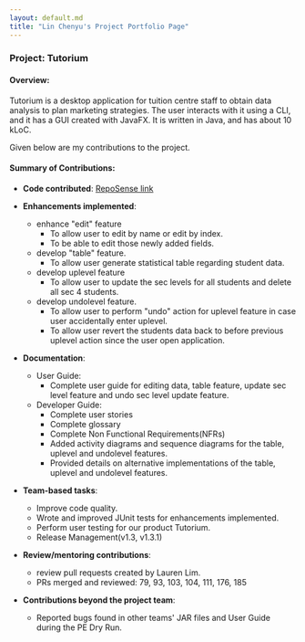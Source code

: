```yaml
---
layout: default.md
title: "Lin Chenyu's Project Portfolio Page"
---
```


### Project: Tutorium

#### Overview:
Tutorium is a desktop application for tuition centre staff to obtain data analysis to plan marketing strategies. The user interacts with it using a CLI, and it has a GUI created with JavaFX. It is written in Java, and has about 10 kLoC.

Given below are my contributions to the project.

#### Summary of Contributions:

* **Code contributed**: [RepoSense link](https://nus-cs2103-ay2324s1.github.io/tp-dashboard/?search=linchenyu2030s&breakdown=true)

* **Enhancements implemented**:
    * enhance "edit" feature
        * To allow user to edit by name or edit by index.
        * To be able to edit those newly added fields.
    * develop "table" feature.
        * To allow user generate statistical table regarding student data.
    * develop uplevel feature
        * To allow user to update the sec levels for all students and delete all sec 4 students.
    * develop undolevel feature.
        * To allow user to perform "undo" action for uplevel feature in case user accidentally enter uplevel.
        * To allow user revert the students data back to before previous uplevel action since the user open application.


* **Documentation**:
    * User Guide:
        * Complete user guide for editing data, table feature, update sec level feature and undo sec level update feature.
    * Developer Guide:
        * Complete user stories
        * Complete glossary
        * Complete Non Functional Requirements(NFRs)
        * Added activity diagrams and sequence diagrams for the table, uplevel and undolevel features.
        * Provided details on alternative implementations of the table, uplevel and undolevel features.

* **Team-based tasks**:
    * Improve code quality.
    * Wrote and improved JUnit tests for enhancements implemented.
    * Perform user testing for our product Tutorium.
    * Release Management(v1.3, v1.3.1)

* **Review/mentoring contributions**:
    * review pull requests created by Lauren Lim.
    * PRs merged and reviewed: 79, 93, 103, 104, 111, 176, 185


* **Contributions beyond the project team**:
    * Reported bugs found in other teams' JAR files and User Guide during the PE Dry Run.
